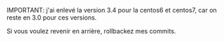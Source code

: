 IMPORTANT: j'ai enlevé la version 3.4 pour la centos6 et centos7, car on reste en 3.0 pour ces versions.

Si vous voulez revenir en arrière, rollbackez mes commits.